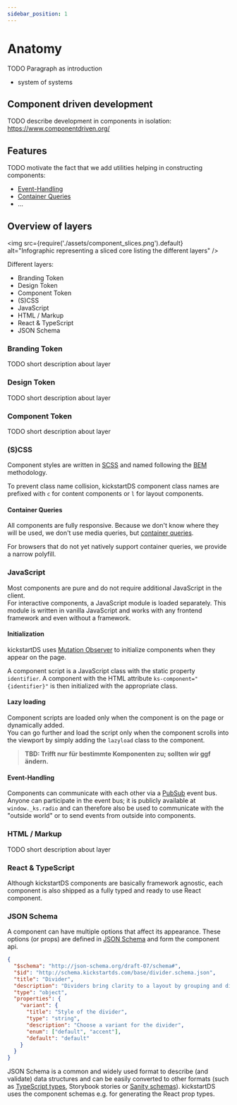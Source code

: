 ```yaml
---
sidebar_position: 1
---
```


# Anatomy

TODO Paragraph as introduction

- system of systems

## Component driven development

TODO describe development in components in isolation:<br/>
https://www.componentdriven.org/

## Features

TODO motivate the fact that we add utilities helping in constructing components:

- [Event-Handling](#event-handling)
- [Container Queries](#container-queries)
- ...

## Overview of layers

<img src={require('./assets/component_slices.png').default} alt="Infographic representing a sliced core listing the different layers" />

Different layers:

- Branding Token
- Design Token
- Component Token
- (S)CSS
- JavaScript
- HTML / Markup
- React & TypeScript
- JSON Schema

### Branding Token

TODO short description about layer

### Design Token

TODO short description about layer

### Component Token

TODO short description about layer

### (S)CSS

Component styles are written in [SCSS](https://sass-lang.com/) and named following the [BEM](https://en.bem.info/methodology/quick-start/) methodology.

To prevent class name collision, kickstartDS component class names are prefixed with `c` for content components or `l` for layout components.

#### Container Queries

All components are fully responsive. Because we don't know where they will be used, we don't use media queries, but [container queries](https://developer.mozilla.org/en-US/docs/Web/CSS/CSS_Container_Queries).

For browsers that do not yet natively support container queries, we provide a narrow polyfill.

### JavaScript

Most components are pure and do not require additional JavaScript in the client.  
For interactive components, a JavaScript module is loaded separately. This module is written in vanilla JavaScript and works with any frontend framework and even without a framework.

#### Initialization

kickstartDS uses [Mutation Observer](https://developer.mozilla.org/en-US/docs/Web/API/MutationObserver) to initialize components when they appear on the page.

A component script is a JavaScript class with the static property `identifier`. A component with the HTML attribute `ks-component="{identifier}"` is then initialized with the appropriate class.

#### Lazy loading

Component scripts are loaded only when the component is on the page or dynamically added.  
You can go further and load the script only when the component scrolls into the viewport by simply adding the `lazyload` class to the component.

> **TBD: Trifft nur für bestimmte Komponenten zu; sollten wir ggf ändern.**

#### Event-Handling

Components can communicate with each other via a [PubSub](https://en.wikipedia.org/wiki/Publish%E2%80%93subscribe_pattern) event bus.
Anyone can participate in the event bus; it is publicly available at `window._ks.radio` and can therefore also be used to communicate with the "outside world" or to send events from outside into components.

### HTML / Markup

TODO short description about layer

### React & TypeScript

Although kickstartDS components are basically framework agnostic, each component is also shipped as a fully typed and ready to use React component.

### JSON Schema

A component can have multiple options that affect its appearance. These options (or props) are defined in [JSON Schema](https://json-schema.org/) and form the component api.

```json
{
  "$schema": "http://json-schema.org/draft-07/schema#",
  "$id": "http://schema.kickstartds.com/base/divider.schema.json",
  "title": "Divider",
  "description": "Dividers bring clarity to a layout by grouping and dividing content in close proximity.",
  "type": "object",
  "properties": {
    "variant": {
      "title": "Style of the divider",
      "type": "string",
      "description": "Choose a variant for the divider",
      "enum": ["default", "accent"],
      "default": "default"
    }
  }
}
```

JSON Schema is a common and widely used format to describe (and validate) data structures and can be easily converted to other formats (such as [TypeScript types](https://github.com/bcherny/json-schema-to-typescript#readme), Storybook stories or [Sanity schemas](https://www.sanity.io/docs/schema-types)). kickstartDS uses the component schemas e.g. for generating the React prop types.
